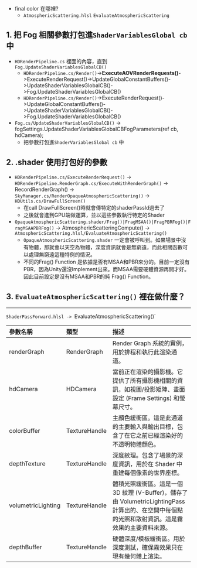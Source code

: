 - final color 在哪裡?
	- `AtmosphericScattering.hlsl` `EvaluateAtmosphericScattering`
## 1. 把 Fog 相關參數打包進`ShaderVariablesGlobal cb` 中
- `HDRenderPipeline.cs` 裡面的內容，直到`Fog.UpdateShaderVariablesGlobalCB()`
	- `HDRenderPipeline.cs/Render()`->**ExecuteAOVRenderRequests()**->ExecuteRenderRequest()->UpdateGlobalConstantBuffers()->UpdateShaderVariablesGlobalCB()->Fog.UpdateShaderVariablesGlobalCB()
	- `HDRenderPipeline.cs/Render()`->ExecuteRenderRequest()->UpdateGlobalConstantBuffers()->UpdateShaderVariablesGlobalCB()->Fog.UpdateShaderVariablesGlobalCB()
- `Fog.cs/UpdateShaderVariablesGlobalCB()` -> fogSettings.UpdateShaderVariablesGlobalCBFogParameters(ref cb, hdCamera);
	- 把參數打包進`ShaderVariablesGlobal cb` 中
## 2. .shader 使用打包好的參數
- `HDRenderPipeline.cs/ExecuteRenderRequest()` -> `HDRenderPipeline.RenderGraph.cs/ExecuteWithRenderGraph()` -> RecordRenderGraph() -> `SkyManager.cs/RenderOpaqueAtmosphericScattering()` -> `HDUtils.cs/DrawFullScreen()`
	- 在call DrawFullScreen()時就會傳特定的shaderPassId過去了
	- 之後就會進到GPU端做運算，並以這些參數執行特定的Shader
- `OpaqueAtmosphericScattering.shader/Frag()|FragMSAA()|FragPBRFog()|FragMSAAPBRFog()` -> AtmosphericScatteringCompute() -> `AtmosphericScattering.hlsl/EvaluateAtmosphericScattering()`
	- `OpaqueAtmosphericScattering.shader` 一定會被呼叫到。如果場景中沒有物體，那就會以天空為物體，深度資訊就會是無窮遠，而此相關函數可以處理無窮遠這種特例的情況。
	- 不同的Frag() Function 是依據是否有MSAA和PBR來分的。目前一定沒有PBR，因為Unity還沒Implement出來。而MSAA需要硬體資源再開才好。因此目前設定是沒有MSAA和PBR的純 Frag() Function。
## 3. `EvaluateAtmosphericScattering()` 裡在做什麼？


---
`ShaderPassForward.hlsl -> `EvaluateAtmosphericScattering()`

| 參數名稱 | 類型 | 描述 |
| :--- | :--- | :--- |
| renderGraph | RenderGraph | Render Graph 系統的實例，用於排程和執行此渲染通道。 |
| hdCamera | HDCamera | 當前正在渲染的攝影機。它提供了所有攝影機相關的資訊，如視圖/投影矩陣、畫面設定 (Frame Settings) 和螢幕尺寸。 |
| colorBuffer | TextureHandle | 主顏色緩衝區。這是此通道的主要輸入與輸出目標，包含了在它之前已經渲染好的不透明物體顏色。 | 
| depthTexture | TextureHandle | 深度紋理。包含了場景的深度資訊，用於在 Shader 中重建每個像素的世界座標。 | 
| volumetricLighting | TextureHandle | 體積光照緩衝區。這是一個 3D 紋理 (V-Buffer)，儲存了由 VolumetricLightingPass 計算出的、在空間中每個點的光照和散射資訊。這是霧效果的主要資料來源。 | 
| depthBuffer | TextureHandle | 硬體深度/模板緩衝區。用於深度測試，確保霧效果只在現有幾何體上渲染。 |
